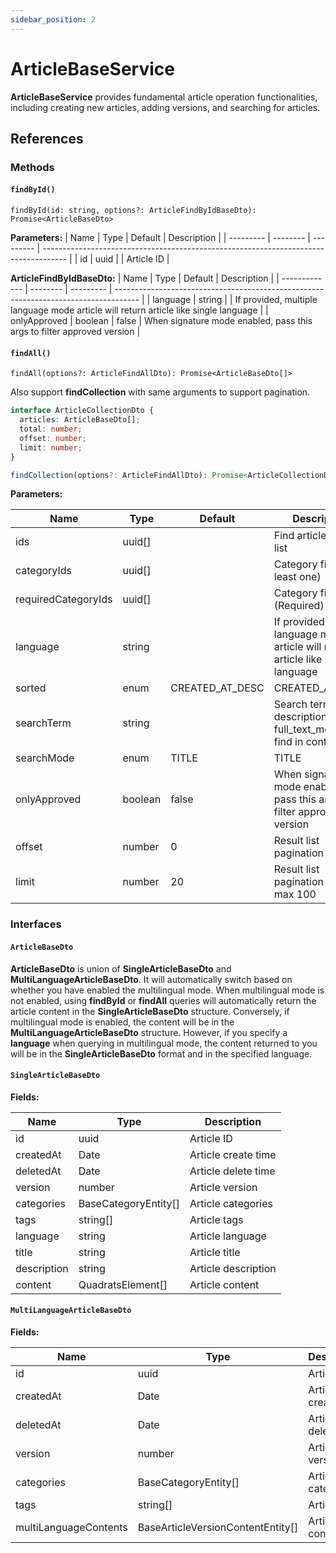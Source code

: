 ```yaml
---
sidebar_position: 2
---
```


# ArticleBaseService

**ArticleBaseService** provides fundamental article operation functionalities, including creating new articles, adding versions, and searching for articles.


## References

### Methods

#### `findById()`

```tsx
findById(id: string, options?: ArticleFindByIdBaseDto): Promise<ArticleBaseDto>
```

**Parameters:**
| Name      | Type     | Default   | Description                                                                          |
| --------- | -------- | --------- | ------------------------------------------------------------------------------------ |
| id        | uuid     |           | Article ID                                                                           |

**ArticleFindByIdBaseDto:**
| Name          | Type     | Default   | Description                                                                          |
| ------------- | -------- | --------- | ------------------------------------------------------------------------------------ |
| language      | string   |           | If provided, multiple language mode article will return article like single language |
| onlyApproved  | boolean  | false     | When signature mode enabled, pass this args to filter approved version               |

#### `findAll()`

```tsx
findAll(options?: ArticleFindAllDto): Promise<ArticleBaseDto[]>
```

Also support **findCollection** with same arguments to support pagination.

```ts
interface ArticleCollectionDto {
  articles: ArticleBaseDto[];
  total: number;
  offset: number;
  limit: number;
}

findCollection(options?: ArticleFindAllDto): Promise<ArticleCollectionDto>
```

**Parameters:**

| Name                 | Type     | Default         | Description                                                                          |
| -------------------- | -------- | --------------- | ------------------------------------------------------------------------------------ |
| ids                  | uuid[]   |                 | Find articles in id list                                                             |
| categoryIds          | uuid[]   |                 | Category filter (At least one)                                                       |
| requiredCategoryIds  | uuid[]   |                 | Category filter (Required)                                                           |
| language             | string   |                 | If provided, multiple language mode article will return article like single language |
| sorted               | enum     | CREATED_AT_DESC | CREATED_AT_DESC | CREATED_AT_ASC                                                     |
| searchTerm           | string   |                 | Search term in title, description, if use full_text_mode will find in contents       |
| searchMode           | enum     | TITLE           | TITLE | TITLE_AND_TAG | FULL_TEXT                                                    |
| onlyApproved         | boolean  | false           | When signature mode enabled, pass this args to filter approved version               |
| offset               | number   | 0               | Result list pagination offset                                                        |
| limit                | number   | 20              | Result list pagination limit, max 100                                                |

### Interfaces

#### `ArticleBaseDto`

**ArticleBaseDto** is union of **SingleArticleBaseDto** and **MultiLanguageArticleBaseDto**. It will automatically switch based on whether you have enabled the multilingual mode. When multilingual mode is not enabled, using **findById** or **findAll** queries will automatically return the article content in the **SingleArticleBaseDto** structure. Conversely, if multilingual mode is enabled, the content will be in the **MultiLanguageArticleBaseDto** structure. However, if you specify a **language** when querying in multilingual mode, the content returned to you will be in the **SingleArticleBaseDto** format and in the specified language.

#### `SingleArticleBaseDto`

**Fields:**

| Name        | Type                 | Description         |
| ----------- | -------------------- | ------------------- |
| id          | uuid                 | Article ID          |
| createdAt   | Date                 | Article create time |
| deletedAt   | Date                 | Article delete time |
| version     | number               | Article version     |
| categories  | BaseCategoryEntity[] | Article categories  |
| tags        | string[]             | Article tags        |
| language    | string               | Article language    |
| title       | string               | Article title       |
| description | string               | Article description |
| content     | QuadratsElement[]    | Article content     |

#### `MultiLanguageArticleBaseDto`

**Fields:**

| Name                      | Type                              | Description         |
| ------------------------- | --------------------------------- | ------------------- |
| id                        | uuid                              | Article ID          |
| createdAt                 | Date                              | Article create time |
| deletedAt                 | Date                              | Article delete time |
| version                   | number                            | Article version     |
| categories                | BaseCategoryEntity[]              | Article categories  |
| tags                      | string[]                          | Article tags        |
| multiLanguageContents     | BaseArticleVersionContentEntity[] | Article content     |

